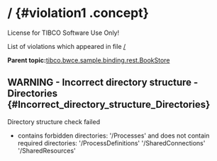 # / {#violation1 .concept}

License for TIBCO Software Use Only!

List of violations which appeared in file [/](../../../projects/tibco.bwce.sample.binding.rest.BookStore/tibco.bwce.sample.binding.rest.BookStore.md)

**Parent topic:**[tibco.bwce.sample.binding.rest.BookStore](../../../qa/projects/tibco.bwce.sample.binding.rest.BookStore.md)

## WARNING - Incorrect directory structure - Directories {#Incorrect_directory_structure_Directories}

Directory structure check failed

-   contains forbidden directories: '/Processes' and does not contain required directories: '/ProcessDefinitions' '/SharedConnections' '/SharedResources'

